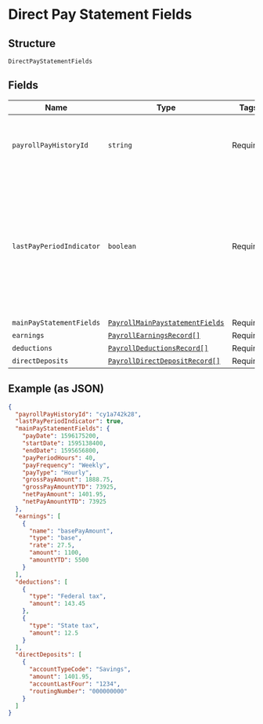 
# Direct Pay Statement Fields

## Structure

`DirectPayStatementFields`

## Fields

| Name | Type | Tags | Description |
|  --- | --- | --- | --- |
| `payrollPayHistoryId` | `string` | Required | An id for the income and employment details from a pay period. |
| `lastPayPeriodIndicator` | `boolean` | Required | The payment history from the last pay period of the year. If there are 3 years of pay history, then the value is true for 3 payment histories. |
| `mainPayStatementFields` | [`PayrollMainPaystatementFields`](../../doc/models/payroll-main-paystatement-fields.md) | Required | - |
| `earnings` | [`PayrollEarningsRecord[]`](../../doc/models/payroll-earnings-record.md) | Required | - |
| `deductions` | [`PayrollDeductionsRecord[]`](../../doc/models/payroll-deductions-record.md) | Required | - |
| `directDeposits` | [`PayrollDirectDepositRecord[]`](../../doc/models/payroll-direct-deposit-record.md) | Required | - |

## Example (as JSON)

```json
{
  "payrollPayHistoryId": "cy1a742k28",
  "lastPayPeriodIndicator": true,
  "mainPayStatementFields": {
    "payDate": 1596175200,
    "startDate": 1595138400,
    "endDate": 1595656800,
    "payPeriodHours": 40,
    "payFrequency": "Weekly",
    "payType": "Hourly",
    "grossPayAmount": 1888.75,
    "grossPayAmountYTD": 73925,
    "netPayAmount": 1401.95,
    "netPayAmountYTD": 73925
  },
  "earnings": [
    {
      "name": "basePayAmount",
      "type": "base",
      "rate": 27.5,
      "amount": 1100,
      "amountYTD": 5500
    }
  ],
  "deductions": [
    {
      "type": "Federal tax",
      "amount": 143.45
    },
    {
      "type": "State tax",
      "amount": 12.5
    }
  ],
  "directDeposits": [
    {
      "accountTypeCode": "Savings",
      "amount": 1401.95,
      "accountLastFour": "1234",
      "routingNumber": "000000000"
    }
  ]
}
```

